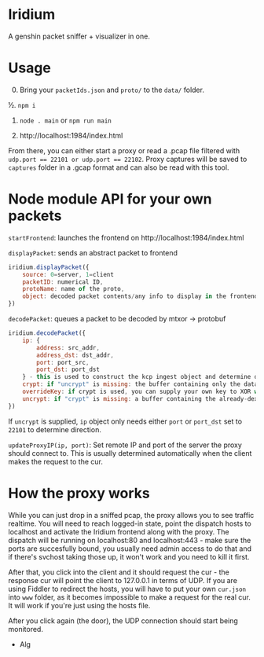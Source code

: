 # Iridium
A genshin packet sniffer + visualizer in one.


# Usage

0. Bring your `packetIds.json` and `proto/` to the `data/` folder.

½. `npm i`

1. `node . main` or `npm run main`

2. http://localhost:1984/index.html

From there, you can either start a proxy or read a .pcap file filtered with `udp.port == 22101 or udp.port == 22102`.
Proxy captures will be saved to `captures` folder in a .gcap format and can also be read with this tool.

# Node module API for your own packets

`startFrontend`: launches the frontend on http://localhost:1984/index.html

`displayPacket`: sends an abstract packet to frontend

```js
iridium.displayPacket({
	source: 0=server, 1=client
	packetID: numerical ID,
	protoName: name of the proto,
	object: decoded packet contents/any info to display in the frontend
})
```

`decodePacket`: queues a packet to be decoded by mtxor -> protobuf

```js
iridium.decodePacket({
	ip: {
		address: src_addr,
		address_dst: dst_addr,
		port: port_src,
		port_dst: port_dst
	} - this is used to construct the kcp ingest object and determine direction
	crypt: if "uncrypt" is missing: the buffer containing only the data bytes of the raw udp packet (usually offset 28),
	overrideKey: if crypt is used, you can supply your own key to XOR with, per-packet. 
	uncrypt: if "crypt" is missing: a buffer containing the already-dexored datagram to feed into protobuf decoder, must start with packet id at offset 2,
})
```

If `uncrypt` is supplied, `ip` object only needs either `port` or `port_dst` set to `22101` to determine direction.

`updateProxyIP(ip, port)`: Set remote IP and port of the server the proxy should connect to. This is usually determined automatically when the client makes the request to the cur.

# How the proxy works

While you can just drop in a sniffed pcap, the proxy allows you to see traffic realtime. You will need to reach logged-in state, point the dispatch hosts to localhost and activate the Iridium frontend along with the proxy. The dispatch will be running on localhost:80 and localhost:443 - make sure the ports are succesfully bound, you usually need admin access to do that and if there's svchost taking those up, it won't work and you need to kill it first.

After that, you click into the client and it should request the cur - the response cur will point the client to 127.0.0.1 in terms of UDP. If you are using Fiddler to redirect the hosts, you will have to put your own `cur.json` into `www` folder, as it becomes impossible to make a request for the real cur. It will work if you're just using the hosts file.

After you click again (the door), the UDP connection should start being monitored.

- Alg
